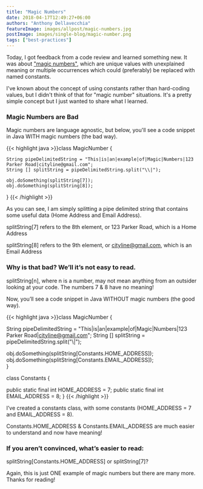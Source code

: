 ```yaml
---
title: "Magic Numbers"
date: 2018-04-17T12:49:27+06:00
authors: "Anthony Dellavecchia"
featureImage: images/allpost/magic-numbers.jpg
postImage: images/single-blog/magic-number.png
tags: ["best-practices"]
---
```


Today, I got feedback from a code review and learned something new. It was about ["magic numbers"](https://en.wikipedia.org/wiki/Magic_number_(programming)), which are unique values with unexplained meaning or multiple occurrences which could (preferably) be replaced with named constants.

I've known about the concept of using constants rather than hard-coding values, but I didn't think of that for "magic number" situations. It's a pretty simple concept but I just wanted to share what I learned.

### Magic Numbers are Bad

Magic numbers are language agnostic, but below, you'll see a code snippet in Java WITH magic numbers (the bad way).

{{< highlight java >}}class MagicNumber {

    String pipeDelimitedString = "This|is|an|example|of|Magic|Numbers|123 Parker Road|cityline@gmail.com";
    String [] splitString = pipeDelimitedString.split("\\|");

    obj.doSomething(splitString[7]);
    obj.doSomething(splitString[8]);           
} {{< /highlight >}}

As you can see, I am simply splitting a pipe delimited string that contains some useful data (Home Address and Email Address).

splitString[7] refers to the 8th element, or 123 Parker Road, which is a Home Address

splitString[8] refers to the 9th element, or cityline@gmail.com, which is an Email Address

### Why is that bad? We’ll it’s not easy to read.

splitString[n], where n is a number, may not mean anything from an outsider looking at your code. The numbers 7 & 8 have no meaning!

Now, you’ll see a code snippet in Java WITHOUT magic numbers (the good way).

{{< highlight java >}}class MagicNumber {
  
  String pipeDelimitedString = "This|is|an|example|of|Magic|Numbers|123 Parker Road|cityline@gmail.com";
  String [] splitString = pipeDelimitedString.split("\\|");
  
  obj.doSomething(splitString[Constants.HOME_ADDRESS]);
  obj.doSomething(splitString[Constants.EMAIL_ADDRESS]);           
}

class Constants {
  
  public static final int HOME_ADDRESS = 7;
  public static final int EMAIL_ADDRESS = 8;
} {{< /highlight >}}

I’ve created a constants class, with some constants (HOME_ADDRESS = 7 and EMAIL_ADDRESS = 8).

Constants.HOME_ADDRESS & Constants.EMAIL_ADDRESS are much easier to understand and now have meaning!

### If you aren’t convinced, what’s easier to read:
splitString[Constants.HOME_ADDRESS] or splitString[7]?

Again, this is just ONE example of magic numbers but there are many more. Thanks for reading!

